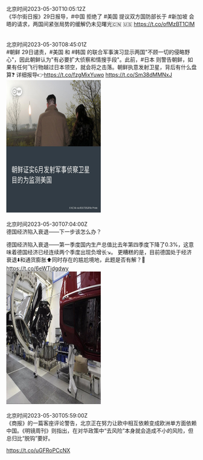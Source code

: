 北京时间2023-05-30T10:05:12Z<br>《华尔街日报》29日报导，#中国 拒绝了 #美国 提议双方国防部长于 #新加坡 会晤的请求，两国间紧张局势的缓解仍未见曙光🇨🇳 🇺🇸
https://t.co/ofMzBT1CIM<br><br><br>北京时间2023-05-30T08:45:01Z<br>#朝鲜 29日谴责，#美国 和 #韩国 的联合军事演习显示两国"不顾一切的侵略野心"，因此朝鲜认为"有必要扩大侦察和情搜手段"。此前，#日本 则警告朝鲜，如果有任何飞行物越过日本领空，就会将之击落。朝鲜执意发射卫星，背后有什么盘算❓
详细报导👉https://t.co/fzgMixYuwo https://t.co/Sm38dMMNxJ<br><img src='/temp/image/2023/u-Month-5/1663345737520775168_0.jpg' width='250' height='350'><br><br>北京时间2023-05-30T07:04:00Z<br>德国经济陷入衰退——下一步该怎么办？

德国经济陷入衰退——第一季度国内生产总值比去年第四季度下降了0.3%，这意味着德国经济已经连续两个季度出现负增长↘️。 更糟糕的是，目前德国处于经济衰退⬇️和通货膨胀⬆️同时存在的尴尬境地，此题是否有解？🧐 https://t.co/6eWTjdgdwy<br><img src='/temp/video/2023/u-Month-5/au-Day-30/dw_chinese/1663320313285705729_0.jpg' width='250' height='350'><br><br>北京时间2023-05-30T05:59:00Z<br>《商报》的一篇客座评论警告，北京正在努力让欧中相互依赖变成欧洲单方面依赖中国。《明镜周刊》则指出，在对华政策中“去风险”本身就会造成不小的风险，但总归比“脱钩”要好。

https://t.co/uGFRoPCcNX<br><br><br>